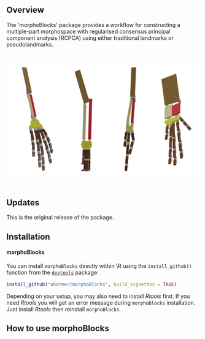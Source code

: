 
Overview
--------

The 'morphoBlocks' package provides a workflow for constructing a multiple-part morphospace with regularised consensus principal component analysis (RCPCA) using either traditional landmarks or pseudolandmarks.

<br />  

![](https://github.com/aharmer/morphoBlocks/blob/main/man/figures/morphoBlocks_blockbones.png?raw=true)

<br />  


Updates
-------

This is the original release of the package.


Installation
------------

#### morphoBlocks

You can install `morphoBlocks` directly within \R using the `install_github()` function from the [`devtools`](https://www.rstudio.com/products/rpackages/devtools/) package:

``` r
install_github("aharmer/morphoBlocks", build_vignettes = TRUE)
```

Depending on your setup, you may also need to install *Rtools* first. If you need *Rtools* you will get an error message during `morphoBlocks` installation. Just install *Rtools* then reinstall `morphoBlocks`.


How to use morphoBlocks
---------------------

